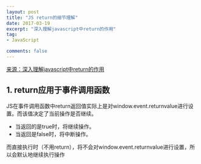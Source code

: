 ```yaml
---
layout: post
title: "JS return的细节理解"
date: 2017-03-19
excerpt: "深入理解javascript中return的作用"
tag:
- JavaScript

comments: false
---
```


[来源：深入理解javascript中return的作用](http://www.jb51.net/article/45018.htm)

## 1. return应用于事件调用函数
JS在事件调用函数中return返回值实际上是对window.event.returnvalue进行设置。而该值决定了当前操作是否继续。

- 当返回的是true时，将继续操作。
- 当返回是false时，将中断操作。

而直接执行时（不用return），将不会对window.event.returnvalue进行设置，所以会默认地继续执行操作
